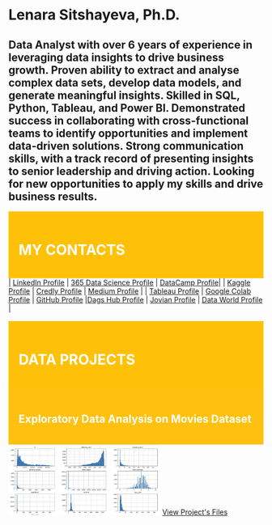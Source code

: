 # Lenara Sitshayeva, Ph.D. 
## Data Analyst with over 6 years of experience in leveraging data insights to drive business growth. Proven ability to extract and analyse complex data sets, develop data models, and generate meaningful insights. Skilled in SQL, Python, Tableau, and Power BI. Demonstrated success in collaborating with cross-functional teams to identify opportunities and implement data-driven solutions. Strong communication skills, with a track record of presenting insights to senior leadership and driving action. Looking for new opportunities to apply my skills and drive business results. 
<div style="background-color: #FFC107; padding: 20px;">
<h1 style="color: #FFF;">MY CONTACTS</h1>
</div>
| <a href="https://www.linkedin.com/in/lenara-sitshayeva/">LinkedIn Profile</a>   | <a href="learn.365financialanalyst.com/profile/lenara-sitshayeva-phd/">365 Data Science Profile</a>   | <a href="https://www.datacamp.com/profile/LenaraSitshayeva">DataCamp Profile</a>|
| <a href="https://www.kaggle.com/lenarasitshayeva">Kaggle Profile</a>   | <a href="https://www.credly.com/users/lenara-sitshayeva">Credly Profile</a>   | <a href="https://medium.com/@sitshayeva">Medium Profile</a>   |
| <a href="https://public.tableau.com/app/profile/lenara.sitshayeva">Tableau Profile</a>    | <a href="https://drive.google.com/drive/folders/1hDZrSDr9H5a28IoPMrSnel6Gb2EZWeSX?usp=share_link">Google Colab Profile</a>   | <a href="https://github.com/sitshayeva">GitHub Profile</a>   |<a href="https://dagshub.com/sitshayeva">Dags Hub Profile</a>  | <a href="https://jovian.com/sitshayeva">Jovian Profile</a>  | <a href="https://data.world/lenara">Data World Profile</a>  |
<br><br>
<div style="background-color: #FFC107; padding: 20px;">
<h1 style="color: #FFF;"> DATA PROJECTS </h1>
</div>
<div style="background-color: #FFC110; padding: 20px;">
<h2 style="color: #FFF;">Exploratory Data Analysis on Movies Dataset</h2>
</div>
<img
  src="https://github.com/sitshayeva/lenara.github.io/blob/main/projects/EDA_movies_dataset/cover.png"
  style="display: inline-block; margin: 0 auto; max-width: 300px">
<a href="https://github.com/sitshayeva/lenara.github.io/tree/main/projects/EDA_movies_dataset/">View Project's Files</a> 
  
  

